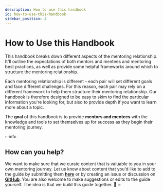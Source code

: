 ```yaml
---
description: How to use this handbook
id: how-to-use-this-handbook
sidebar_position: 4
---
```


# How to Use this Handbook

This handbook breaks down different aspects of the mentoring relationship. It'll outline the expectations of both mentors and mentees and mentoring best practices, as well as provide some helpful frameworks around which to structure the mentoring relationship.&#x20;

Each mentoring relationship is different - each pair will set different goals and face different challenges. For this reason, each pair may rely on a different framework to help them structure their mentoring relationship. Our handbook is therefore designed to be easy to skim to find the particular information you're looking for, but also to provide depth if you want to learn more about a  topic.&#x20;
 
The **goal** of this handbook is to provide **mentors and mentees** with the knowledge and tools to set themselves up for success as they begin their mentoring journey.


:::info
## How can you help?

We want to make sure that we curate content that is valuable to you in your own mentoring journey. Let us know about content that you'd like to add to the guide by submitting them [**here**](https://docs.google.com/forms/d/e/1FAIpQLSe_XUlRPUp80cmYXLjnkmhjjPJJpdCUzUjn3wmGt_CzjisFZw/viewform?usp=sf_link) or by creating an issue or discussion on [**GitHub**](https://github.com/OfferZen-Community/developer-mentoring/issues). You are also welcome to make suggestions or edits to the guide yourself. The idea is that we build this guide together. :rocket:
:::